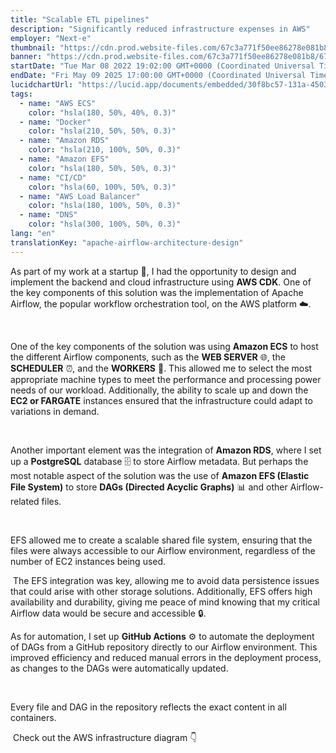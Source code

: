 ```yaml
---
title: "Scalable ETL pipelines"
description: "Significantly reduced infrastructure expenses in AWS"
employer: "Next-e"
thumbnail: "https://cdn.prod.website-files.com/67c3a771f50ee86278e081b8/67d92dc6621095a7279c95d7_67d91797085b62e84594c222_portfolio%2520thumbnails-4.webp"
banner: "https://cdn.prod.website-files.com/67c3a771f50ee86278e081b8/67cbe1da6e6df1b12e3845c7_67cbdb1089836af946d606fd_photo-1515879218367-8466d910aaa4.jpeg"
startDate: "Tue Mar 08 2022 19:02:00 GMT+0000 (Coordinated Universal Time)"
endDate: "Fri May 09 2025 17:00:00 GMT+0000 (Coordinated Universal Time)"
lucidchartUrl: "https://lucid.app/documents/embedded/30f8bc57-131a-4503-84ae-af9a9f673a31"
tags:
  - name: "AWS ECS"
    color: "hsla(180, 50%, 40%, 0.3)"
  - name: "Docker"
    color: "hsla(210, 50%, 50%, 0.3)"
  - name: "Amazon RDS"
    color: "hsla(210, 100%, 50%, 0.3)"
  - name: "Amazon EFS"
    color: "hsla(180, 50%, 50%, 0.3)"
  - name: "CI/CD"
    color: "hsla(60, 100%, 50%, 0.3)"
  - name: "AWS Load Balancer"
    color: "hsla(180, 100%, 50%, 0.3)"
  - name: "DNS"
    color: "hsla(300, 100%, 50%, 0.3)"
lang: "en"
translationKey: "apache-airflow-architecture-design"
---
```


As part of my work at a startup 🚀, I had the opportunity to design and implement the backend and cloud infrastructure using **AWS CDK**. One of the key components of this solution was the implementation of Apache Airflow, the popular workflow orchestration tool, on the AWS platform ☁️.

‍

One of the key components of the solution was using **Amazon ECS** to host the different Airflow components, such as the **WEB SERVER** 🌐, the **SCHEDULER** ⏰, and the **WORKERS** 👷. This allowed me to select the most appropriate machine types to meet the performance and processing power needs of our workload. Additionally, the ability to scale up and down the **EC2 or FARGATE** instances ensured that the infrastructure could adapt to variations in demand.

‍

Another important element was the integration of **Amazon RDS**, where I set up a **PostgreSQL** database 🗄️ to store Airflow metadata. But perhaps the most notable aspect of the solution was the use of **Amazon EFS (Elastic File System)** to store **DAGs (Directed Acyclic Graphs)** 📊 and other Airflow-related files.

‍

EFS allowed me to create a scalable shared file system, ensuring that the files were always accessible to our Airflow environment, regardless of the number of EC2 instances being used.

‍
The EFS integration was key, allowing me to avoid data persistence issues that could arise with other storage solutions. Additionally, EFS offers high availability and durability, giving me peace of mind knowing that my critical Airflow data would be secure and accessible 🔒.
‍

As for automation, I set up **GitHub Actions** ⚙️ to automate the deployment of DAGs from a GitHub repository directly to our Airflow environment. This improved efficiency and reduced manual errors in the deployment process, as changes to the DAGs were automatically updated.

‍

‍Every file and DAG in the repository reflects the exact content in all containers.

‍
Check out the AWS infrastructure diagram 👇
